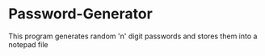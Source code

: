 # Password-Generator
This program generates random 'n' digit passwords and stores them into a notepad file

